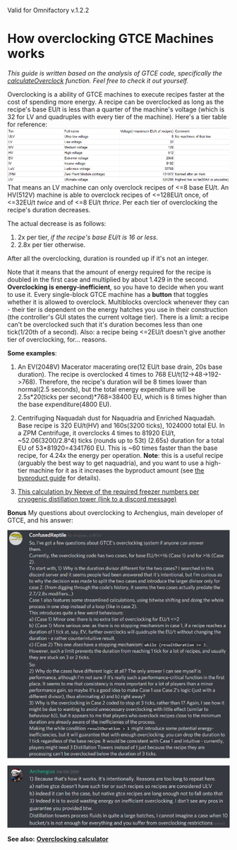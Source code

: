 Valid for Omnifactory v.1.2.2
# How overclocking GTCE Machines works
*This guide is written based on the analysis of GTCE code, specifically the [calculateOverclock](https://github.com/GregTechCE/GregTech/blob/30a094585861b70a14cade75460fa89f1dc186af/src/main/java/gregtech/api/capability/impl/AbstractRecipeLogic.java#L239) function. Feel free to check it out yourself.*

Overclocking is a ability of GTCE machines to execute recipes faster at the cost of spending more energy.
A recipe can be overclocked as long as the recipe's base EU/t is less than a quarter of the machine's voltage (which is 32 for LV and quadruples with every tier of the machine). Here's a tier table for reference:![tier spreadsheet](files/Overclocking/TierSheet.png)
That means an LV machine can only overclock recipes of <=8 base EU/t. An HV(512V) machine is able to overclock recipes of <=128EU/t once, of <=32EU/t _twice_ and of <=8 EU/t _thrice_. Per each tier of overclocking the recipe's duration decreases.

The actual decrease is as follows: 
1) 2x per tier, _if the recipe's base EU/t is 16 or less_.
2) 2.8x per tier otherwise. 

After all the overclocking, duration is rounded up if it's not an integer.

Note that it means that the amount of energy required for the recipe is doubled in the first case and multiplied by about 1.429 in the second. **Overclocking is energy-inefficient**, so you have to decide when you want to use it. Every single-block GTCE machine has a **button** that toggles whether it is allowed to overclock. Multiblocks overclock whenever they can - their tier is dependent on the energy hatches you use in their construction (the controller's GUI states the current voltage tier). There is a limit: a recipe can't be overclocked such that it's duration becomes less than one tick(1/20th of a second). Also: a recipe being <=2EU/t doesn't give another tier of overclocking, for... reasons. 

**Some examples**: 
1. An EV(2048V) Macerator macerating ore(12 EU/t base drain, 20s base duration). The recipe is overclocked 4 times to 768 EU/t(12->48->192->768). Therefore, the recipe's duration will be 8 times lower than normal(2.5 seconds), but the total energy expenditure will be 2.5s*20(ticks per second)*768=38400 EU, which is 8 times higher than the base expenditure(4800 EU).

2. Centrifuging Naquadah dust for Naquadria and Enriched Naquadah. Base recipe is 320 EU/t(HV) and 160s(3200 ticks), 1024000 total EU. In a ZPM Centrifuge, it overclocks 4 times to 81920 EU/t, ~52.06(3200/2.8^4) ticks (rounds up to 53t) (2.65s) duration for a total EU of 53*81920=4341760 EU. This is ~60 times faster than the base recipe, for 4.24x the energy per operation. **Note**: this is a useful recipe (arguably the best way to get naquadria), and you want to use a high-tier machine for it as it increases the byproduct amount (see [the byproduct guide](Byproducts.md) for details).

3. [This calculation by Neeve of the required freezer numbers per cryogenic distillation tower (link to a discord message)](https://discordapp.com/channels/564247906991996928/564247906991996930/666338576157507586)

**Bonus** My questions about overclocking to Archengius, main developer of GTCE, and his answer:

![my question at the GTCE discord](files/Overclocking/question.png)

![answer](files/Overclocking/Arch's%20answer.JPG)

**See also:**
[**Overclocking calculator**](OverclockingCalculator.md)
